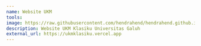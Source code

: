 ```yaml
---
name: Website UKM
tools: 
image: https://raw.githubusercontent.com/hendrahend/hendrahend.github.io/main/images/project3.png
description: Website UKM Klasiku Universitas Galuh
external_url: https://ukmklasiku.vercel.app
---
```


